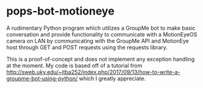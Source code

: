 # pops-bot-motioneye
A rudimentary Python program which utilizes a GroupMe bot to make basic conversation and provide functionality to communicate with a MotionEyeOS camera on LAN by communicating with the GroupMe API and MotionEye host through GET and POST requests using the requests library.

This is a proof-of-concept and does not implement any exception handling at the moment. My code is based off of a tutorial from http://sweb.uky.edu/~jtba252/index.php/2017/09/13/how-to-write-a-groupme-bot-using-python/ which I greatly appreciate.
